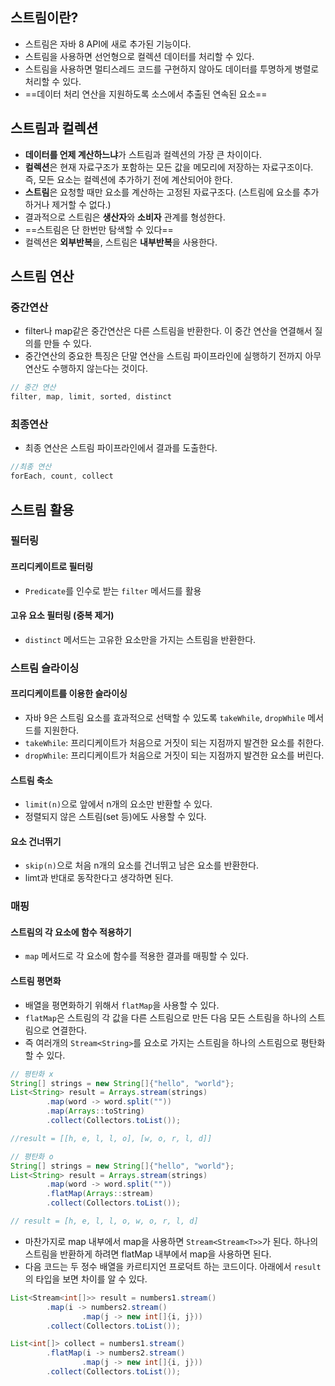 ## 스트림이란?
- 스트림은 자바 8 API에 새로 추가된 기능이다.
- 스트림을 사용하면 선언형으로 컬렉션 데이터를 처리할 수 있다.
- 스트림을 사용하면 멀티스레드 코드를 구현하지 않아도 데이터를 투명하게 병렬로 처리할 수 있다.
- ==데이터 처리 연산을 지원하도록 소스에서 추출된 연속된 요소==

## 스트림과 컬렉션
- **데이터를 언제 계산하느냐**가 스트림과 컬렉션의 가장 큰 차이이다.
- **컬렉션**은 현재 자료구조가 포함하는 모든 값을 메모리에 저장하는 자료구조이다. 즉, 모든 요소는 컬렉션에 추가하기 전에 계산되어야 한다.
- **스트림**은 요청할 때만 요소를 계산하는 고정된 자료구조다. (스트림에 요소를 추가하거나 제거할 수 없다.)
- 결과적으로 스트림은 **생산자**와 **소비자** 관계를 형성한다.
- ==스트림은 단 한번만 탐색할 수 있다==
- 컬렉션은 **외부반복**을, 스트림은 **내부반복**을 사용한다.

## 스트림 연산
### 중간연산
- filter나 map같은 중간연산은 다른 스트림을 반환한다. 이 중간 연산을 연결해서 질의를 만들 수 있다.
- 중간연산의 중요한 특징은 단말 연산을 스트림 파이프라인에 실행하기 전까지 아무 연산도 수행하지 않는다는 것이다.
```java
// 중간 연산
filter, map, limit, sorted, distinct
```
### 최종연산
- 최종 연산은 스트림 파이프라인에서 결과를 도출한다.
```java
//최종 연산
forEach, count, collect
```


## 스트림 활용
### 필터링
#### 프리디케이트로 필터링
- `Predicate`를 인수로 받는 `filter` 메서드를 활용
#### 고유 요소 필터링 (중복 제거)
- `distinct` 메서드는 고유한 요소만을 가지는 스트림을 반환한다.
### 스트림 슬라이싱
#### 프리디케이트를 이용한 슬라이싱
- 자바 9은 스트림 요소를 효과적으로 선택할 수 있도록 `takeWhile`, `dropWhile` 메서드를 지원한다.
- `takeWhile`: 프리디케이트가 처음으로 거짓이 되는 지점까지 발견한 요소를 취한다.
- `dropWhile`: 프리디케이트가 처음으로 거짓이 되는 지점까지 발견한 요소를 버린다.
#### 스트림 축소
- `limit(n)`으로 앞에서 n개의 요소만 반환할 수 있다.
- 정렬되지 않은 스트림(set 등)에도 사용할 수 있다.
#### 요소 건너뛰기
- `skip(n)`으로 처음 n개의 요소를 건너뛰고 남은 요소를 반환한다.
- limt과 반대로 동작한다고 생각하면 된다.
### 매핑
#### 스트림의 각 요소에 함수 적용하기
- `map` 메서드로 각 요소에 함수를 적용한 결과를 매핑할 수 있다.
#### 스트림 평면화
- 배열을 평면화하기 위해서 `flatMap`을 사용할 수 있다.
- `flatMap`은 스트림의 각 값을 다른 스트림으로 만든 다음 모든 스트림을 하나의 스트림으로 연결한다.
- 즉 여러개의 `Stream<String>`를 요소로 가지는 스트림을 하나의 스트림으로 평탄화할 수 있다.
```java
// 평탄화 x
String[] strings = new String[]{"hello", "world"};  
List<String> result = Arrays.stream(strings)  
        .map(word -> word.split(""))  
        .map(Arrays::toString)  
        .collect(Collectors.toList());

//result = [[h, e, l, l, o], [w, o, r, l, d]]
```

```java
// 평탄화 o
String[] strings = new String[]{"hello", "world"};  
List<String> result = Arrays.stream(strings)  
        .map(word -> word.split(""))  
        .flatMap(Arrays::stream)
        .collect(Collectors.toList());

// result = [h, e, l, l, o, w, o, r, l, d]
```

- 마찬가지로 map 내부에서 map을 사용하면 `Stream<Stream<T>>`가 된다. 하나의 스트림을 반환하게 하려면 flatMap 내부에서 map을 사용하면 된다.
- 다음 코드는 두 정수 배열을 카르티지언 프로덕트 하는 코드이다. 아래에서 `result`의 타입을 보면 차이를 알 수 있다.
```java
List<Stream<int[]>> result = numbers1.stream()  
        .map(i -> numbers2.stream()  
                .map(j -> new int[]{i, j}))  
        .collect(Collectors.toList());
```
```java
List<int[]> collect = numbers1.stream()  
        .flatMap(i -> numbers2.stream()  
                .map(j -> new int[]{i, j}))  
        .collect(Collectors.toList());
```